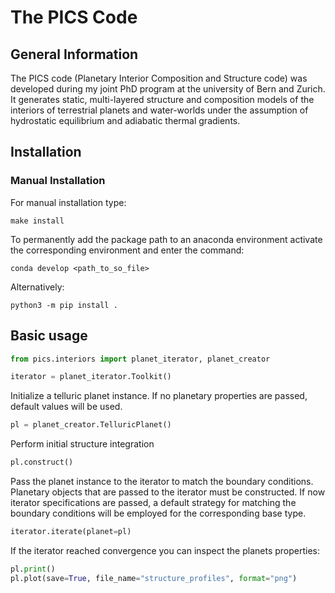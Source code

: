 # The PICS Code

## General Information

The PICS code (Planetary Interior Composition and Structure code) was developed during my joint PhD program at the university of Bern and Zurich. It generates static, multi-layered structure and composition models of the interiors of terrestrial planets and water-worlds under the assumption of hydrostatic equilibrium and adiabatic thermal gradients. 

## Installation

### Manual Installation

For manual installation type:

``` 
make install
```

To permanently add the package path to an anaconda environment activate the corresponding environment and enter the command:

```
conda develop <path_to_so_file>
```

Alternatively:

```
python3 -m pip install .
```

## Basic usage


```python
from pics.interiors import planet_iterator, planet_creator

iterator = planet_iterator.Toolkit()

```

Initialize a telluric planet instance. If no planetary properties are passed, default values will be used.

```python
pl = planet_creator.TelluricPlanet()
```
Perform initial structure integration

```python
pl.construct()
```
Pass the planet instance to the iterator to match the boundary conditions. Planetary objects that are passed to the iterator must be constructed. If now iterator specifications are passed, a default strategy for matching the boundary conditions will be employed for the corresponding base type.

```python
iterator.iterate(planet=pl)
```

If the iterator reached convergence you can inspect the planets properties:

```python
pl.print()
pl.plot(save=True, file_name="structure_profiles", format="png")
```



